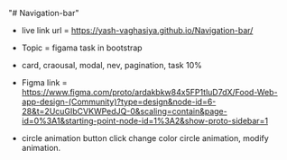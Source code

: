 "# Navigation-bar" 


- live  link  url =  https://yash-vaghasiya.github.io/Navigation-bar/


- Topic = figama task in bootstrap


- card, craousal, modal, nev, pagination, task 10%

* Figma link =  https://www.figma.com/proto/ardakbkw84x5FP1tluD7dX/Food-Web-app-design-(Community)?type=design&node-id=6-28&t=2UcuGIbCVKWPedJQ-0&scaling=contain&page-id=0%3A1&starting-point-node-id=1%3A2&show-proto-sidebar=1 

* circle  animation button click change color circle animation, modify animation.

